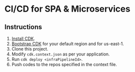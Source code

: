 # CI/CD for SPA & Microservices

## Instructions

 1. [Install CDK](https://docs.aws.amazon.com/cdk/latest/guide/getting_started.html#getting_started_install).
 1. [Bootstrap CDK](https://docs.aws.amazon.com/cdk/latest/guide/getting_started.html#getting_started_bootstrap) for your default region and for us-east-1.
 1.  Clone this project.
 1.  Modify `cdk.context.json` as per your application.
 1.  Run `cdk deploy <infraPipelineId>`.
 1.  Push codes to the repos specified in the context file.
